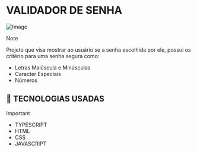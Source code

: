 # VALIDADOR DE SENHA

![Image](https://github.com/user-attachments/assets/5482ba74-b19c-4138-80e1-57e88ff9a55c)

> [!NOTE]
> Projeto que visa mostrar ao usuário se a senha escolhida por ele, possui os critério para uma senha segura como:
> * Letras Maiúscula e Minúsculas
> * Caracter Especiais
> * Números
 ## 🎯 TECNOLOGIAS USADAS

> [!IMPORTANT]
> * TYPESCRIPT
> * HTML
> * CSS
> * JAVASCRIPT
